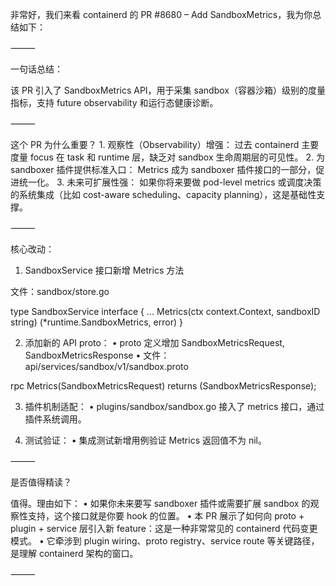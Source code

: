 非常好，我们来看 containerd 的 PR #8680 – Add SandboxMetrics，我为你总结如下：

⸻

一句话总结：

该 PR 引入了 SandboxMetrics API，用于采集 sandbox（容器沙箱）级别的度量指标，支持 future observability 和运行态健康诊断。

⸻

这个 PR 为什么重要？
	1.	观察性（Observability）增强： 过去 containerd 主要度量 focus 在 task 和 runtime 层，缺乏对 sandbox 生命周期层的可见性。
	2.	为 sandboxer 插件提供标准入口： Metrics 成为 sandboxer 插件接口的一部分，促进统一化。
	3.	未来可扩展性强： 如果你将来要做 pod-level metrics 或调度决策的系统集成（比如 cost-aware scheduling、capacity planning），这是基础性支撑。

⸻

核心改动：

1. SandboxService 接口新增 Metrics 方法

文件：sandbox/store.go

type SandboxService interface {
    ...
    Metrics(ctx context.Context, sandboxID string) (*runtime.SandboxMetrics, error)
}

2. 添加新的 API proto：
	•	proto 定义增加 SandboxMetricsRequest, SandboxMetricsResponse
	•	文件：api/services/sandbox/v1/sandbox.proto

rpc Metrics(SandboxMetricsRequest) returns (SandboxMetricsResponse);



3. 插件机制适配：
	•	plugins/sandbox/sandbox.go
接入了 metrics 接口，通过插件系统调用。

4. 测试验证：
	•	集成测试新增用例验证 Metrics 返回值不为 nil。

⸻

是否值得精读？

值得。理由如下：
	•	如果你未来要写 sandboxer 插件或需要扩展 sandbox 的观察性支持，这个接口就是你要 hook 的位置。
	•	本 PR 展示了如何向 proto + plugin + service 层引入新 feature：这是一种非常常见的 containerd 代码变更模式。
	•	它牵涉到 plugin wiring、proto registry、service route 等关键路径，是理解 containerd 架构的窗口。

⸻
